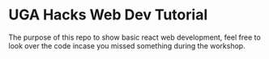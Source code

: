 # UGA Hacks Web Dev Tutorial

The purpose of this repo to show basic react web development, feel free to look over the code incase you missed something
during the workshop.
